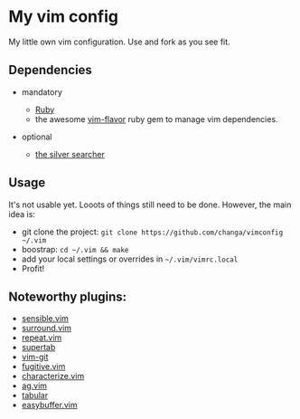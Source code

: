 # My vim config


My little own vim configuration. Use and fork as you see fit.


## Dependencies

  * mandatory
    * [Ruby](http://www.ruby-lang.org/)
    * the awesome [vim-flavor](https://github.com/kana/vim-flavor) ruby gem to
      manage vim dependencies.

  * optional
    * [the silver searcher](https://github.com/ggreer/the_silver_searcher)

## Usage

It's not usable yet. Looots of things still need to be done. However, the main
idea is:

  * git clone the project: `git clone https://github.com/changa/vimconfig ~/.vim`
  * boostrap: `cd ~/.vim && make`
  * add your local settings or overrides in `~/.vim/vimrc.local`
  * Profit!


## Noteworthy plugins:

 * [sensible.vim](https://github.com/tpope/vim-sensible)
 * [surround.vim](https://github.com/tpope/vim-/ensible)
 * [repeat.vim](https://github.com/tpope/vim-repeat)
 * [supertab](https://github.com/ervandew/supertab)
 * [vim-git](https://github.com/tpope/vim-git)
 * [fugitive.vim](https://github.com/tpope/vim-fugitive)
 * [characterize.vim](https://github.com/tpope/vim-characterize)
 * [ag.vim](https://github.com/vim-scripts/ag.vim)
 * [tabular](https://github.com/godlygeek/tabular)
 * [easybuffer.vim](https://github.com/vim-scripts/easybuffer.vim)
